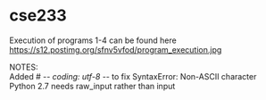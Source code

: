 # cse233
Execution of programs 1-4 can be found here<br />
https://s12.postimg.org/sfnv5vfod/program_execution.jpg<br />

NOTES:<br />
Added  # -*- coding: utf-8 -*- to fix SyntaxError: Non-ASCII character<br />
Python 2.7 needs raw_input rather than input


